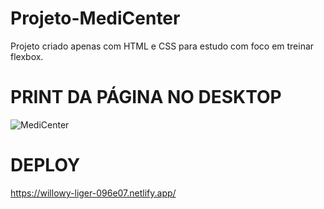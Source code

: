 # Projeto-MediCenter
 Projeto criado apenas com HTML e CSS para estudo com foco em treinar flexbox.

# PRINT DA PÁGINA NO DESKTOP
![MediCenter](https://github.com/EliaxZen/Projeto-MediCenter/assets/132005740/ee4d5291-738b-44d9-be2a-7d134cc00932)

# DEPLOY
https://willowy-liger-096e07.netlify.app/
